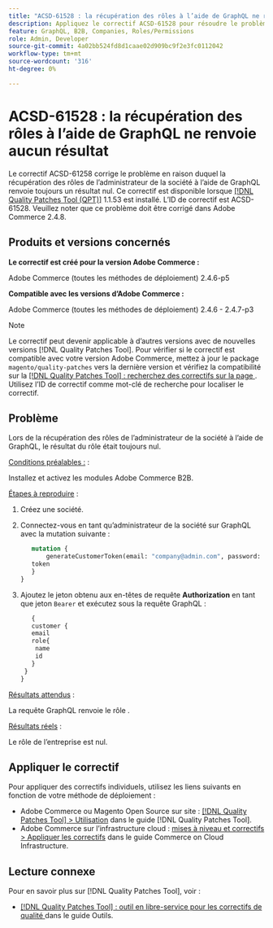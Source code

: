 ```yaml
---
title: "ACSD-61528 : la récupération des rôles à l’aide de GraphQL ne renvoie aucun résultat"
description: Appliquez le correctif ACSD-61528 pour résoudre le problème Adobe Commerce en raison duquel la récupération des rôles de l’administrateur de la société à l’aide de GraphQL renvoie toujours un résultat nul.
feature: GraphQL, B2B, Companies, Roles/Permissions
role: Admin, Developer
source-git-commit: 4a02bb524fd8d1caae02d909bc9f2e3fc0112042
workflow-type: tm+mt
source-wordcount: '316'
ht-degree: 0%

---
```


# ACSD-61528 : la récupération des rôles à l’aide de GraphQL ne renvoie aucun résultat

Le correctif ACSD-61258 corrige le problème en raison duquel la récupération des rôles de l’administrateur de la société à l’aide de GraphQL renvoie toujours un résultat nul. Ce correctif est disponible lorsque [[!DNL Quality Patches Tool (QPT)]](/help/tools/quality-patches-tool/quality-patches-tool-to-self-serve-quality-patches.md) 1.1.53 est installé. L’ID de correctif est ACSD-61528. Veuillez noter que ce problème doit être corrigé dans Adobe Commerce 2.4.8.

## Produits et versions concernés

**Le correctif est créé pour la version Adobe Commerce :**

Adobe Commerce (toutes les méthodes de déploiement) 2.4.6-p5

**Compatible avec les versions d’Adobe Commerce :**

Adobe Commerce (toutes les méthodes de déploiement) 2.4.6 - 2.4.7-p3

>[!NOTE]
>
>Le correctif peut devenir applicable à d’autres versions avec de nouvelles versions [!DNL Quality Patches Tool]. Pour vérifier si le correctif est compatible avec votre version Adobe Commerce, mettez à jour le package `magento/quality-patches` vers la dernière version et vérifiez la compatibilité sur la [[!DNL Quality Patches Tool] : recherchez des correctifs sur la page ](https://experienceleague.adobe.com/tools/commerce-quality-patches/index.html?lang=fr). Utilisez l’ID de correctif comme mot-clé de recherche pour localiser le correctif.

## Problème

Lors de la récupération des rôles de l’administrateur de la société à l’aide de GraphQL, le résultat du rôle était toujours nul.

<u>Conditions préalables :</u> :

Installez et activez les modules Adobe Commerce B2B.

<u>Étapes à reproduire</u> :

1. Créez une société.
1. Connectez-vous en tant qu’administrateur de la société sur GraphQL avec la mutation suivante :

   ```GraphQL
      mutation {
          generateCustomerToken(email: "company@admin.com", password: "PASSWORD") {
      token
      }
   }
   ```

1. Ajoutez le jeton obtenu aux en-têtes de requête **Authorization** en tant que jeton `Bearer` et exécutez sous la requête GraphQL :

   ```GraphQL
      {
      customer {
      email
      role{
       name
       id
      }
    }
   }
   ```

<u>Résultats attendus</u> :

La requête GraphQL renvoie le rôle .

<u>Résultats réels</u> :

Le rôle de l’entreprise est nul.

## Appliquer le correctif

Pour appliquer des correctifs individuels, utilisez les liens suivants en fonction de votre méthode de déploiement :

* Adobe Commerce ou Magento Open Source sur site : [[!DNL Quality Patches Tool] > Utilisation](/help/tools/quality-patches-tool/usage.md) dans le guide [!DNL Quality Patches Tool].
* Adobe Commerce sur l’infrastructure cloud : [mises à niveau et correctifs > Appliquer les correctifs](https://experienceleague.adobe.com/docs/commerce-cloud-service/user-guide/develop/upgrade/apply-patches.html?lang=fr) dans le guide Commerce on Cloud Infrastructure.

## Lecture connexe

Pour en savoir plus sur [!DNL Quality Patches Tool], voir :

* [[!DNL Quality Patches Tool] : outil en libre-service pour les correctifs de qualité ](/help/tools/quality-patches-tool/quality-patches-tool-to-self-serve-quality-patches.md) dans le guide Outils.
